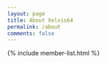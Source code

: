 ```yaml
---
layout: page
title: About Xelvis64
permalink: /about
comments: false
---
```


<div class="container"> 
    {% include member-list.html %}
</div>
